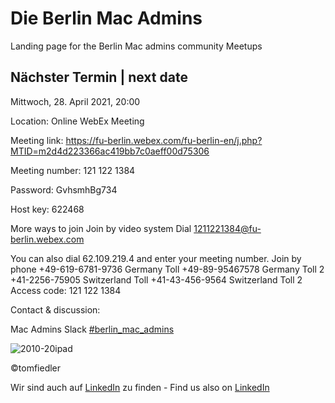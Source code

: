# Die Berlin Mac Admins

Landing page for the Berlin Mac admins community Meetups

## Nächster Termin | next date

Mittwoch, 28. April 2021, 20:00

Location: Online WebEx Meeting

Meeting link:
https://fu-berlin.webex.com/fu-berlin-en/j.php?MTID=m2d4d223366ac419bb7c0aeff00d75306

Meeting number:
121 122 1384

Password:
GvhsmhBg734

Host key:
622468

More ways to join
Join by video system
Dial 1211221384@fu-berlin.webex.com

You can also dial 62.109.219.4 and enter your meeting number.
Join by phone
+49-619-6781-9736 Germany Toll
+49-89-95467578 Germany Toll 2
+41-2256-75905 Switzerland Toll
+41-43-456-9564 Switzerland Toll 2
Access code: 121 122 1384


Contact & discussion:

Mac Admins Slack 
[#berlin_mac_admins](https://macadmins.slack.com/archives/CFEUHA7D0)

![2010-20ipad](https://user-images.githubusercontent.com/60174138/97916776-c1739280-1d53-11eb-88d0-7b94d7dd7c53.jpg)

©tomfiedler


Wir sind auch auf [LinkedIn](https://www.linkedin.com/groups/8971462/) zu finden - 
Find us also on [LinkedIn](https://www.linkedin.com/groups/8971462/)

